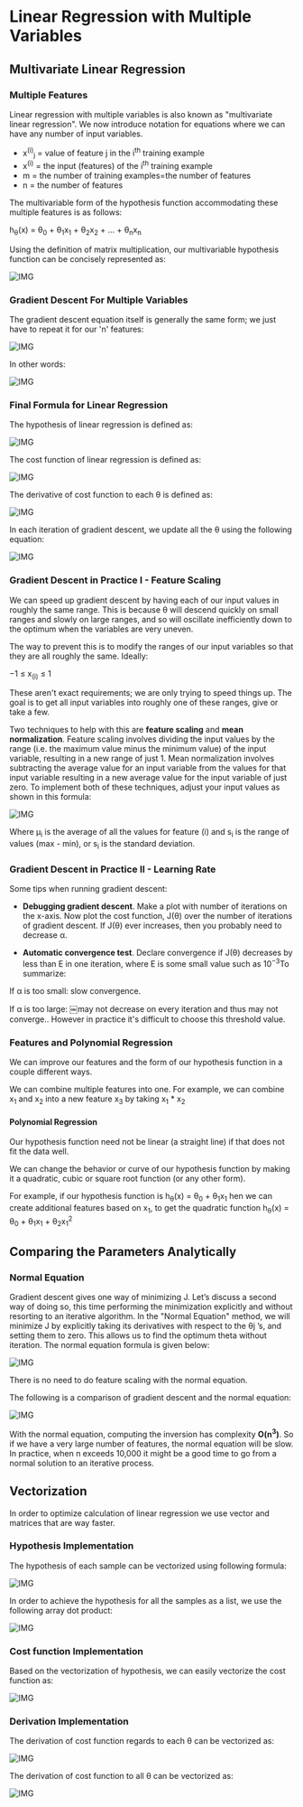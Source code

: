 # Linear Regression with Multiple Variables

## Multivariate Linear Regression

### Multiple Features

Linear regression with multiple variables is also known as "multivariate linear regression".
We now introduce notation for equations where we can have any number of input variables.

* x<sup>(i)</sup><sub>j</sub> = value of feature j in the i<sup>th</sup> training example
* x<sup>(i)</sup> = the input (features) of the i<sup>th</sup> training example
* m = the number of training examples=the number of features
* n = the number of features

The multivariable form of the hypothesis function accommodating these multiple features is as follows:

h<sub>θ</sub>(x) = θ<sub>0</sub> + θ<sub>1</sub>x<sub>1</sub> + θ<sub>2</sub>x<sub>2</sub> + ... + θ<sub>n</sub>x<sub>n</sub>

Using the definition of matrix multiplication, our multivariable hypothesis function can be concisely represented as:

![IMG](img/img1.png)

### Gradient Descent For Multiple Variables

The gradient descent equation itself is generally the same form; we just have to repeat it for our 'n' features:

![IMG](img/img2.png)

In other words:

![IMG](img/img3.png)


### Final Formula for Linear Regression

The hypothesis of linear regression is defined as:

![IMG](img/img7.png)

The cost function of linear regression is defined as:

![IMG](img/img8.png)

The derivative of cost function to each θ is defined as:

![IMG](img/img9.png)

In each iteration of gradient descent, we update all the θ using the following equation:

![IMG](img/img10.png)


### Gradient Descent in Practice I - Feature Scaling

We can speed up gradient descent by having each of our input values in roughly the same range. This is because θ will descend quickly on small ranges and slowly on large ranges, and so will oscillate inefficiently down to the optimum when the variables are very uneven.

The way to prevent this is to modify the ranges of our input variables so that they are all roughly the same. Ideally:

−1 ≤ x<sub>(i)</sub> ≤ 1

These aren't exact requirements; we are only trying to speed things up. The goal is to get all input variables into roughly one of these ranges, give or take a few.

Two techniques to help with this are <b>feature scaling</b> and <b>mean normalization</b>. Feature scaling involves dividing the input values by the range (i.e. the maximum value minus the minimum value) of the input variable, resulting in a new range of just 1. Mean normalization involves subtracting the average value for an input variable from the values for that input variable resulting in a new average value for the input variable of just zero. To implement both of these techniques, adjust your input values as shown in this formula:

![IMG](img/img4.png)

Where μ<sub>i</sub> is the average of all the values for feature (i) and s<sub>i</sub> is the range of values (max - min), or s<sub>i</sub> is the standard deviation.

### Gradient Descent in Practice II - Learning Rate

Some tips when running gradient descent:

* <b>Debugging gradient descent</b>. Make a plot with number of iterations on the x-axis. Now plot the cost function, J(θ) over the number of iterations of gradient descent. If J(θ) ever increases, then you probably need to decrease α.

* <b>Automatic convergence test</b>. Declare convergence if J(θ) decreases by less than E in one iteration, where E is some small value such as 10<sup>−3</sup>To summarize:

If α is too small: slow convergence.

If α is too large: ￼may not decrease on every iteration and thus may not converge.. However in practice it's difficult to choose this threshold value.

### Features and Polynomial Regression

We can improve our features and the form of our hypothesis function in a couple different ways.

We can combine multiple features into one. For example, we can combine x<sub>1</sub> and x<sub>2</sub> into a new feature x<sub>3</sub> by taking x<sub>1</sub> * x<sub>2</sub> 

#### Polynomial Regression

Our hypothesis function need not be linear (a straight line) if that does not fit the data well.

We can change the behavior or curve of our hypothesis function by making it a quadratic, cubic or square root function (or any other form).

For example, if our hypothesis function is h<sub>θ</sub>(x) = θ<sub>0</sub> + θ<sub>1</sub>x<sub>1</sub> hen we can create additional features based on x<sub>1</sub>, to get the quadratic function h<sub>θ</sub>(x) = θ<sub>0</sub> + θ<sub>1</sub>x<sub>1</sub> + θ<sub>2</sub>x<sub>1</sub><sup>2</sup>


## Comparing the Parameters Analytically

### Normal Equation

Gradient descent gives one way of minimizing J. Let’s discuss a second way of doing so, this time performing the minimization explicitly and without resorting to an iterative algorithm. In the "Normal Equation" method, we will minimize J by explicitly taking its derivatives with respect to the θj ’s, and setting them to zero. This allows us to find the optimum theta without iteration. The normal equation formula is given below:

![IMG](img/img5.png)

There is no need to do feature scaling with the normal equation.

The following is a comparison of gradient descent and the normal equation:

![IMG](img/img6.png)

With the normal equation, computing the inversion has complexity <b>O(n<sup>3</sup>)</b>. So if we have a very large number of features, the normal equation will be slow. In practice, when n exceeds 10,000 it might be a good time to go from a normal solution to an iterative process.


## Vectorization

In order to optimize calculation of linear regression we use vector and matrices that are way faster.

### Hypothesis Implementation

The hypothesis of each sample can be vectorized using following formula:

![IMG](img/img11.png)

In order to achieve the hypothesis for all the samples as a list, we use the following array dot product:

![IMG](img/img12.png)

### Cost function Implementation

Based on the vectorization of hypothesis, we can easily vectorize the cost function as:

![IMG](img/img13.png)

### Derivation Implementation

The derivation of cost function regards to each θ can be vectorized as:

![IMG](img/img14.png)

The derivation of cost function to all θ can be vectorized as:

![IMG](img/img15.png)

